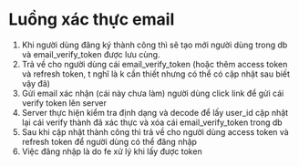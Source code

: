 # Luồng xác thực email
1. Khi người dùng đăng ký thành công thì sẽ tạo mới người dùng trong db và email_verify_token được lưu cùng.
2. Trả về cho người dùng cái email_verify_token (hoặc thêm access token và refresh token, t nghĩ là k cần thiết nhưng có thể có cập nhật sau biết vậy đã)
3. Gửi email xác nhận (cái này chưa làm) người dùng click link để gửi cái verify token lên server
4. Server thực hiện kiểm tra định dạng và decode để lấy user_id cập nhật lại cái verify thành đã xác thực và xóa cái email_verify_token trong db
5. Sau khi cập nhật thành công thì trả về cho người dùng access token và refresh token để người dùng có thể đăng nhập
6. Việc đăng nhập là do fe xử lý khi lấy được token 